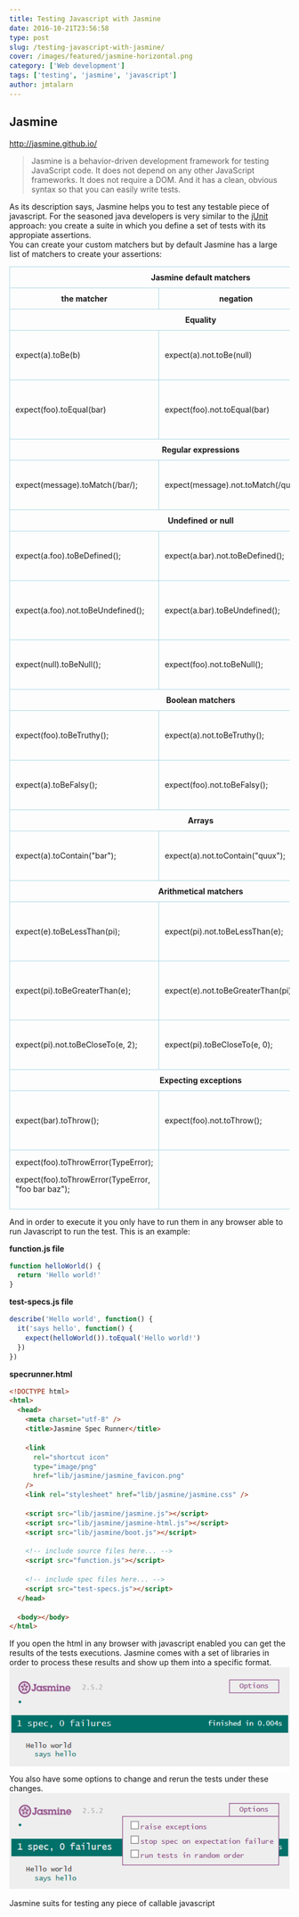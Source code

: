 ```yaml
---
title: Testing Javascript with Jasmine
date: 2016-10-21T23:56:58
type: post
slug: /testing-javascript-with-jasmine/
cover: /images/featured/jasmine-horizontal.png
category: ['Web development']
tags: ['testing', 'jasmine', 'javascript']
author: jmtalarn
---
```


## Jasmine

<a href="http://jasmine.github.io/" target="\_blank">http://jasmine.github.io/</a>
<blockquote>Jasmine is a behavior-driven development framework for testing JavaScript code. It does not depend on any other JavaScript frameworks. It does not require a DOM. And it has a clean, obvious syntax so that you can easily write tests.</blockquote>
<!--more-->
<p>As its description says, Jasmine helps you to test any testable piece of javascript. For the seasoned java developers is very similar to the <a href="http://junit.org/junit4/">jUnit</a> approach: you create a suite in which you define a set of tests with its appropiate assertions.<br />
You can create your custom matchers but by default Jasmine has a large list of matchers to create your assertions:</p>
<style>
.jasmine-matchers th, .jasmine-matchers td{ border: 1px solid lightblue; padding: 10px;}<br />
.jasmine-matchers td{ font-family: monospace; font-size: 0.8em; }<br />
.jasmine-matchers th{ text-align: left; text-transform: uppercase; }</p>
</style>
<table class="jasmine-matchers">
<thead>
<tr>
<th colspan="3">Jasmine default matchers</th>
</tr>
<tr>
<th>the matcher</th>
<th>negation</th>
<th>Expectation</th>
</tr>
</thead>
<tbody>
<tr>
<th colspan="3">Equality</th>
</tr>
<tr>
<td>expect(a).toBe(b)</td>
<td>expect(a).not.toBe(null)</td>
<td>The 'toBe' matcher compares with ===</td>
</tr>
<tr>
<td>expect(foo).toEqual(bar)</td>
<td>expect(foo).not.toEqual(bar)</td>
<td>The 'toEqual' matcher. Works for simple literals and variables and also for objects</td>
</tr>
<tr>
<th colspan="3">Regular expressions</th>
</tr>
<tr>
<td>expect(message).toMatch(/bar/);</td>
<td>expect(message).not.toMatch(/quux/);</td>
<td>The 'toMatch' matcher is for regular expressions</td>
</tr>
<tr>
<th colspan="3">Undefined or null</th>
</tr>
<tr>
<td>expect(a.foo).toBeDefined();</td>
<td>expect(a.bar).not.toBeDefined();</td>
<td>The 'toBeDefined' matcher compares against `undefined`</td>
</tr>
<tr>
<td>expect(a.foo).not.toBeUndefined();</td>
<td>expect(a.bar).toBeUndefined();</td>
<td>The `toBeUndefined` matcher compares against `undefined`</td>
</tr>
<tr>
<td>expect(null).toBeNull();</td>
<td>expect(foo).not.toBeNull();</td>
<td>The 'toBeNull' matcher compares against null</td>
</tr>
<tr>
<th colspan="3">Boolean matchers</th>
</tr>
<tr>
<td>expect(foo).toBeTruthy();</td>
<td>expect(a).not.toBeTruthy();</td>
<td>The 'toBeTruthy' matcher is for boolean casting testing</td>
</tr>
<tr>
<td>expect(a).toBeFalsy();</td>
<td>expect(foo).not.toBeFalsy();</td>
<td>"The 'toBeFalsy' matcher is for boolean casting testing</td>
</tr>
<tr>
<th colspan="3">Arrays</th>
</tr>
<tr>
<td>expect(a).toContain("bar");</td>
<td>expect(a).not.toContain("quux");</td>
<td>The 'toContain' matcher is for finding an item in an Array</td>
</tr>
<tr>
<th colspan="3">Arithmetical matchers</th>
</tr>
<tr>
<td>expect(e).toBeLessThan(pi);</td>
<td>expect(pi).not.toBeLessThan(e);</td>
<td>The 'toBeLessThan' matcher is for mathematical comparisons</td>
</tr>
<tr>
<td>expect(pi).toBeGreaterThan(e);</td>
<td>expect(e).not.toBeGreaterThan(pi);</td>
<td>The 'toBeGreaterThan' matcher is for mathematical comparisons</td>
</tr>
<tr>
<td>expect(pi).not.toBeCloseTo(e, 2);</td>
<td>expect(pi).toBeCloseTo(e, 0);</td>
<td>The 'toBeCloseTo' matcher is for precision math comparison</td>
</tr>
<tr>
<th colspan="3">Expecting exceptions</th>
</tr>
<tr>
<td>expect(bar).toThrow();</td>
<td>expect(foo).not.toThrow();</td>
<td>The 'toThrow' matcher is for testing if a function throws an exception</td>
</tr>
<tr>
<td>expect(foo).toThrowError(TypeError);</p>
<p>expect(foo).toThrowError(TypeError, "foo bar baz");</td>
<td></td>
<td>The 'toThrowError' matcher is for testing a specific thrown exception</td>
</tr>
</tbody>
</table>
<p>And in order to execute it you only have to run them in any browser able to run Javascript to run the test. This is an example:</p>
<p><strong>function.js file</strong></p>

```javascript
function helloWorld() {
  return 'Hello world!'
}
```

<p><strong>test-specs.js file</strong></p>

```javascript
describe('Hello world', function() {
  it('says hello', function() {
    expect(helloWorld()).toEqual('Hello world!')
  })
})
```

<p><strong>specrunner.html</strong></p>

```html
<!DOCTYPE html>
<html>
  <head>
    <meta charset="utf-8" />
    <title>Jasmine Spec Runner</title>

    <link
      rel="shortcut icon"
      type="image/png"
      href="lib/jasmine/jasmine_favicon.png"
    />
    <link rel="stylesheet" href="lib/jasmine/jasmine.css" />

    <script src="lib/jasmine/jasmine.js"></script>
    <script src="lib/jasmine/jasmine-html.js"></script>
    <script src="lib/jasmine/boot.js"></script>

    <!-- include source files here... -->
    <script src="function.js"></script>

    <!-- include spec files here... -->
    <script src="test-specs.js"></script>
  </head>

  <body></body>
</html>
```

<p>If you open the html in any browser with javascript enabled you can get the results of the tests executions. Jasmine comes with a set of libraries in order to process these results and show up them into a specific format.<br />
<img src="../images/2016-10-15-01_56_10-Jasmine-Spec-Runner----Microsoft-Edge.png" alt="Testing Javascript with Jasmine" /><br />
You also have some options to change and rerun the tests under these changes.<br />
<img src="../images/2016-10-15-01_56_38-Jasmine-Spec-Runner----Microsoft-Edge.png" alt="Testing Javascript with Jasmine" /></p>
<p><span class="note">Jasmine suits for testing any piece of callable javascript</span></p>
